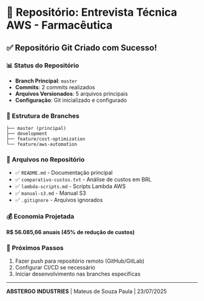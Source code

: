 # 📂 Repositório: Entrevista Técnica AWS - Farmacêutica

## ✅ Repositório Git Criado com Sucesso!

### 📊 Status do Repositório
- **Branch Principal**: `master`
- **Commits**: 2 commits realizados
- **Arquivos Versionados**: 5 arquivos principais
- **Configuração**: Git inicializado e configurado

### 🌿 Estrutura de Branches
```
├── master (principal)
├── development
├── feature/cost-optimization
└── feature/aws-automation
```

### 📁 Arquivos no Repositório
- ✅ `README.md` - Documentação principal
- ✅ `comparativo-custos.txt` - Análise de custos em BRL
- ✅ `lambda-scripts.md` - Scripts Lambda AWS
- ✅ `manual-s3.md` - Manual S3
- ✅ `.gitignore` - Arquivos ignorados

### 💰 Economia Projetada
**R$ 56.085,66 anuais (45% de redução de custos)**

### 🚀 Próximos Passos
1. Fazer push para repositório remoto (GitHub/GitLab)
2. Configurar CI/CD se necessário
3. Iniciar desenvolvimento nas branches específicas

---
**ABSTERGO INDUSTRIES** | Mateus de Souza Paula | 23/07/2025

